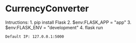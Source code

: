 # CurrencyConverter

Intructions:
    1. pip install Flask
    2. $env:FLASK_APP = "app"
    3. $env:FLASK_ENV = "development"
    4. flask run

    Default IP: 127.0.0.1:5000